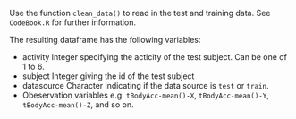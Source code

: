 Use the function `clean_data()` to read in the test and training data.
See `CodeBook.R` for further information.

The resulting dataframe has the following variables:
* activity Integer specifying the acticity of the test subject. Can be one of 1 to 6.
* subject Integer giving the id of the test subject
* datasource Character indicating if the data source is `test` or `train`.
* Obeservation variables e.g. `tBodyAcc-mean()-X`, `tBodyAcc-mean()-Y`, `tBodyAcc-mean()-Z`, and so on.